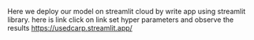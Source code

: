 Here we deploy our model on streamlit cloud by write app using streamlit library. 
here is link click on link set hyper parameters and observe the results 
https://usedcarp.streamlit.app/

